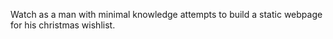 Watch as a man with minimal knowledge attempts to build a static webpage for his christmas wishlist.

